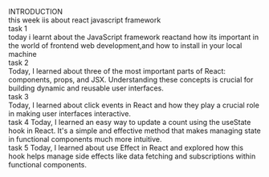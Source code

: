INTRODUCTION
<br>
this week iis about react javascript framework
<br>
task 1
<br>
today i learnt about the JavaScript framework reactand how its important in the world of frontend web development,and how to install in your local machine 
<br>
task 2
<br>
Today, I learned about three of the most important parts of React: components, props, and JSX. Understanding these concepts is crucial for building dynamic and reusable user interfaces.
<br>
task 3
<br>
Today, I learned about click events in React and how they play a crucial role in making user interfaces interactive.
<br>
task 4
Today, I learned an easy way to update a count using the useState hook in React. It's a simple and effective method that makes managing state in functional components much more intuitive.
<br>
task 5
Today, I learned about use Effect in React and explored how this hook helps manage side effects like data fetching and subscriptions within functional components.
